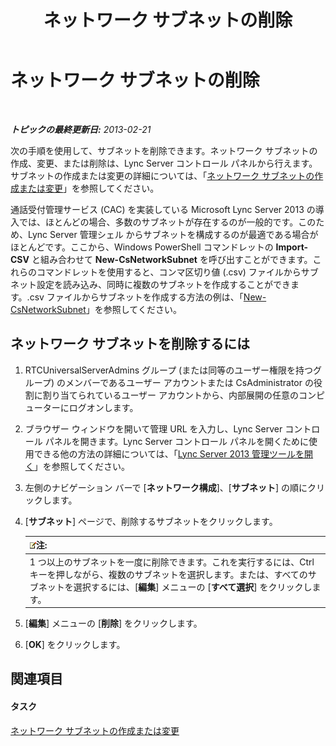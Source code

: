 ﻿---
title: ネットワーク サブネットの削除
TOCTitle: ネットワーク サブネットの削除
ms:assetid: c1850f38-40a3-48c9-b6f1-f181c5e63b6b
ms:mtpsurl: https://technet.microsoft.com/ja-jp/library/JJ721873(v=OCS.15)
ms:contentKeyID: 49887128
ms.date: 05/19/2016
mtps_version: v=OCS.15
ms.translationtype: HT
---

# ネットワーク サブネットの削除

 

_**トピックの最終更新日:** 2013-02-21_

次の手順を使用して、サブネットを削除できます。ネットワーク サブネットの作成、変更、または削除は、Lync Server コントロール パネルから行えます。サブネットの作成または変更の詳細については、「[ネットワーク サブネットの作成または変更](lync-server-2013-create-or-modify-network-subnets.md)」を参照してください。

通話受付管理サービス (CAC) を実装している Microsoft Lync Server 2013 の導入では、ほとんどの場合、多数のサブネットが存在するのが一般的です。このため、Lync Server 管理シェル からサブネットを構成するのが最適である場合がほとんどです。ここから、Windows PowerShell コマンドレットの **Import-CSV** と組み合わせて **New-CsNetworkSubnet** を呼び出すことができます。これらのコマンドレットを使用すると、コンマ区切り値 (.csv) ファイルからサブネット設定を読み込み、同時に複数のサブネットを作成することができます。.csv ファイルからサブネットを作成する方法の例は、「[New-CsNetworkSubnet](new-csnetworksubnet.md)」を参照してください。

## ネットワーク サブネットを削除するには

1.  RTCUniversalServerAdmins グループ (または同等のユーザー権限を持つグループ) のメンバーであるユーザー アカウントまたは CsAdministrator の役割に割り当てられているユーザー アカウントから、内部展開の任意のコンピューターにログオンします。

2.  ブラウザー ウィンドウを開いて管理 URL を入力し、Lync Server コントロール パネルを開きます。Lync Server コントロール パネルを開くために使用できる他の方法の詳細については、「[Lync Server 2013 管理ツールを開く](lync-server-2013-open-lync-server-administrative-tools.md)」を参照してください。

3.  左側のナビゲーション バーで \[**ネットワーク構成**\]、\[**サブネット**\] の順にクリックします。

4.  \[**サブネット**\] ページで、削除するサブネットをクリックします。
    
    <table>
    <thead>
    <tr class="header">
    <th><img src="images/Gg412781.note(OCS.15).gif" title="note" alt="note" />注:</th>
    </tr>
    </thead>
    <tbody>
    <tr class="odd">
    <td>1 つ以上のサブネットを一度に削除できます。これを実行するには、Ctrl キーを押しながら、複数のサブネットを選択します。または、すべてのサブネットを選択するには、[<strong>編集</strong>] メニューの [<strong>すべて選択</strong>] をクリックします。</td>
    </tr>
    </tbody>
    </table>


5.  \[**編集**\] メニューの \[**削除**\] をクリックします。

6.  \[**OK**\] をクリックします。

## 関連項目

#### タスク

[ネットワーク サブネットの作成または変更](lync-server-2013-create-or-modify-network-subnets.md)

